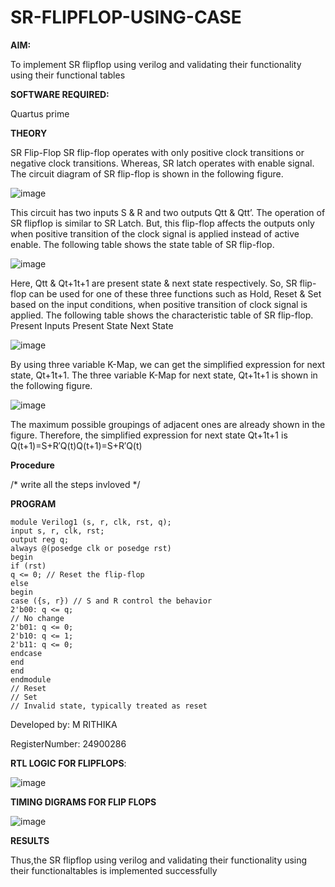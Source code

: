 # SR-FLIPFLOP-USING-CASE

**AIM:**

To implement  SR flipflop using verilog and validating their functionality using their functional tables

**SOFTWARE REQUIRED:**

Quartus prime

**THEORY**

SR Flip-Flop SR flip-flop operates with only positive clock transitions or negative clock transitions. Whereas, SR latch operates with enable signal. The circuit diagram of SR flip-flop is shown in the following figure.

![image](https://github.com/naavaneetha/SR-FLIPFLOP-USING-CASE/assets/154305477/0f710028-ad52-4d3e-9276-8714cf023a25)

 
This circuit has two inputs S & R and two outputs Qtt & Qtt’. The operation of SR flipflop is similar to SR Latch. But, this flip-flop affects the outputs only when positive transition of the clock signal is applied instead of active enable. The following table shows the state table of SR flip-flop.

![image](https://github.com/naavaneetha/SR-FLIPFLOP-USING-CASE/assets/154305477/dabfc4f4-87e3-4cbc-9472-f89ee1b5ed30)

 
Here, Qtt & Qt+1t+1 are present state & next state respectively. So, SR flip-flop can be used for one of these three functions such as Hold, Reset & Set based on the input conditions, when positive transition of clock signal is applied. The following table shows the characteristic table of SR flip-flop. Present Inputs Present State Next State

![image](https://github.com/naavaneetha/SR-FLIPFLOP-USING-CASE/assets/154305477/dd90d16c-aec5-4290-a586-e2346b1e9eb5)

 
By using three variable K-Map, we can get the simplified expression for next state, Qt+1t+1. The three variable K-Map for next state, Qt+1t+1 is shown in the following figure.

![image](https://github.com/naavaneetha/SR-FLIPFLOP-USING-CASE/assets/154305477/473efad6-d70b-4ca7-aeb7-898bbfca319f)

 
The maximum possible groupings of adjacent ones are already shown in the figure. Therefore, the simplified expression for next state Qt+1t+1 is Q(t+1)=S+R′Q(t)Q(t+1)=S+R′Q(t)

**Procedure**

/* write all the steps invloved */

**PROGRAM**


    module Verilog1 (s, r, clk, rst, q);
    input s, r, clk, rst;
    output reg q;
    always @(posedge clk or posedge rst)
    begin
    if (rst)
    q <= 0; // Reset the flip-flop
    else
    begin
    case ({s, r}) // S and R control the behavior
    2'b00: q <= q;    
    // No change
    2'b01: q <= 0;    
    2'b10: q <= 1;    
    2'b11: q <= 0;    
    endcase
    end
    end
    endmodule
    // Reset
    // Set
    // Invalid state, typically treated as reset

Developed by: M RITHIKA

RegisterNumber: 24900286

**RTL LOGIC FOR FLIPFLOPS**:

 ![image](https://github.com/user-attachments/assets/7f80ab21-32e5-4562-860a-298dd7362083)


**TIMING DIGRAMS FOR FLIP FLOPS**

![image](https://github.com/user-attachments/assets/37ed9679-0eb7-4f1e-941b-25c07ddee195)


**RESULTS**

 Thus,the SR flipflop using verilog and validating their functionality using their functionaltables is implemented successfully
